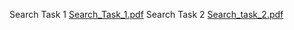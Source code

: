 Search Task 1 [Search_Task_1.pdf](https://github.com/user-attachments/files/20627300/Search_Task_1.pdf)
Search Task 2 [Search_task_2.pdf](https://github.com/user-attachments/files/20627304/Search_task_2.pdf)
